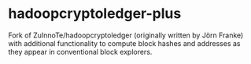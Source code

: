 # hadoopcryptoledger-plus

Fork of ZuInnoTe/hadoopcryptoledger (originally written by Jörn Franke) with additional functionality to compute block hashes and addresses as they appear in conventional block explorers.
